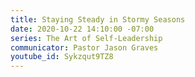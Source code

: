 ```yaml
---
title: Staying Steady in Stormy Seasons
date: 2020-10-22 14:10:00 -07:00
series: The Art of Self-Leadership
communicator: Pastor Jason Graves
youtube_id: Sykzqut9TZ8
---
```


